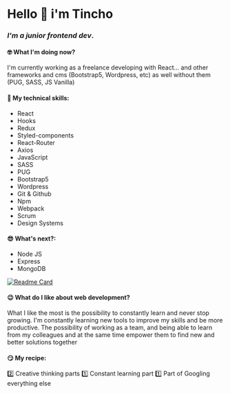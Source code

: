 # Hello 👋 i'm Tincho
### *I'm a junior frontend dev*.

#### 🤓 What I'm doing now?
I'm currently working as a freelance developing with React...
and other frameworks and cms (Bootstrap5, Wordpress, etc) as well without them (PUG, SASS, JS Vanilla) 

#### 🤖 My technical skills:
- React
- Hooks
- Redux
- Styled-components
- React-Router
- Axios
- JavaScript
- SASS
- PUG
- Bootstrap5
- Wordpress
- Git & Github
- Npm
- Webpack
- Scrum
- Design Systems

#### 😎 What's next?:
- Node JS
- Express
- MongoDB

[![Readme Card](https://github-readme-stats.vercel.app/api/top-langs/?username=dosunounodev&repo=dosunounodev&layout=compact)](https://github.com/dosunounodev/dosunounodev) 

#### 😉 What do I like about web development?
What I like the most is the possibility to constantly learn and never stop growing.
I'm constantly learning new tools to improve my skills and be more productive.
The possibility of working as a team, and being able to learn from my colleagues and at the same time empower them to find new and better solutions together

#### 😏 My recipe:
2️⃣ Creative thinking parts
1️⃣ Constant learning part
1️⃣ Part of Googling everything else 
